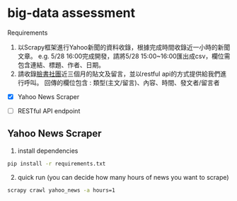 # big-data assessment

Requirements
1. 以Scrapy框架進行Yahoo新聞的資料收錄，根據完成時間收錄近一小時的新聞文章。
e.g. 5/28 16:00完成開發，請將5/28 15:00~16:00匯出成csv，欄位需包含連結、標題、作者、日期。
2. 請收錄[臉書社團](https://www.facebook.com/groups/443709852472133?locale=zh_TW
 "全國路跑賽事分享區")近三個月的貼文及留言，並以restful api的方式提供給我們進行呼叫。
回傳的欄位包含 : 類型(主文/留言)、內容、時間、發文者/留言者

 - [x] Yahoo News Scraper
 - [ ] RESTful API endpoint


## Yahoo News Scraper
1. install dependencies
```bash
pip install -r requirements.txt
```
2. quick run (you can decide how many hours of news you want to scrape)
```bash
scrapy crawl yahoo_news -a hours=1
```
